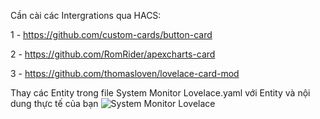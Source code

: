 Cần cài các Intergrations qua HACS:

  1 - https://github.com/custom-cards/button-card
	
  2 - https://github.com/RomRider/apexcharts-card
	
  3 - https://github.com/thomasloven/lovelace-card-mod
	
Thay các Entity trong file System Monitor Lovelace.yaml với Entity và nội dung thực tế của bạn
![System Monitor Lovelace](https://github.com/khaisilk1910/Home-Assistant-System-Monitor-Lovelace/assets/3167468/a8fb99fb-3077-4465-b0b4-44181e92e78d)
